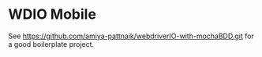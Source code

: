 # WDIO Mobile

See https://github.com/amiya-pattnaik/webdriverIO-with-mochaBDD.git for a good boilerplate project.